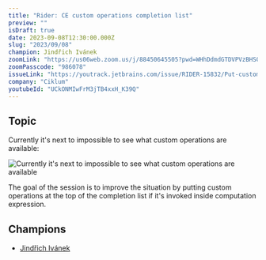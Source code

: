 ```yaml
---
title: "Rider: CE custom operations completion list"
preview: ""
isDraft: true
date: 2023-09-08T12:30:00.000Z
slug: "2023/09/08"
champion: Jindřich Ivánek
zoomLink: "https://us06web.zoom.us/j/88450645505?pwd=WHhDdmdGTDVPVzBHS0FvdFVRWVVTUT09"
zoomPasscode: "986078"
issueLink: "https://youtrack.jetbrains.com/issue/RIDER-15832/Put-custom-operations-at-the-top-of-completion-list-if-its-invoked-on-top-level-inside-computation-expression"
company: "Ciklum"
youtubeId: "UCkONMIwFrM3jTB4xxH_K39Q"
---
```


## Topic

Currently it's next to impossible to see what custom operations are available:

<img alt="Currently it's next to impossible to see what custom operations are available" class="img-fluid" src="/images/sessions/ceCustomOperationCompletion.png"/>

The goal of the session is to improve the situation by putting custom operations at the top of the completion list if it's invoked inside computation expression.

## Champions

- [Jindřich Ivánek](https://github.com/jindraivanek)
